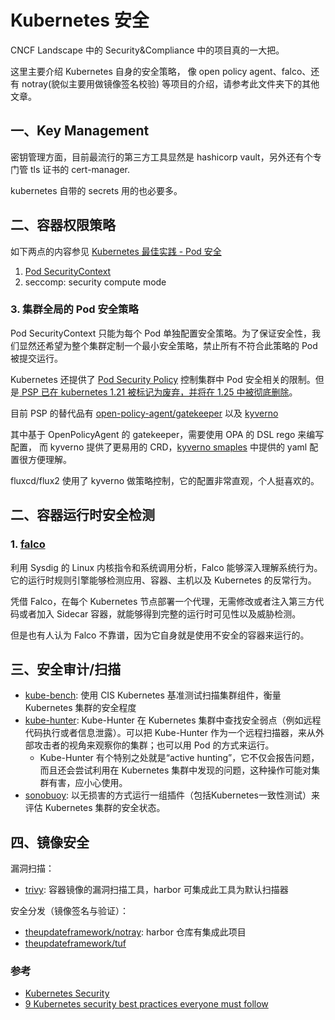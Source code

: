 # Kubernetes 安全

CNCF Landscape 中的 Security&Compliance 中的项目真的一大把。

这里主要介绍 Kubernetes 自身的安全策略， 像 open policy agent、falco、还有 notray(貌似主要用做镜像签名校验) 等项目的介绍，请参考此文件夹下的其他文章。


## 一、Key Management

密钥管理方面，目前最流行的第三方工具显然是 hashicorp vault，另外还有个专门管 tls 证书的 cert-manager.

kubernetes 自带的 secrets 用的也必要多。

## 二、容器权限策略


如下两点的内容参见 [Kubernetes 最佳实践 - Pod 安全](../Kubernetes%20最佳实践.md#security)
1. [Pod SecurityContext](https://kubernetes.io/docs/tasks/configure-pod-container/security-context/)
1. seccomp: security compute mode


### 3. 集群全局的 Pod 安全策略

Pod SecurityContext 只能为每个 Pod 单独配置安全策略。为了保证安全性，我们显然还希望为整个集群定制一个最小安全策略，禁止所有不符合此策略的 Pod 被提交运行。

Kubernetes 还提供了 [Pod Security Policy](https://kubernetes.io/docs/concepts/policy/pod-security-policy/) 控制集群中 Pod 安全相关的限制。但是[ PSP 已在 kubernetes 1.21 被标记为废弃，并将在 1.25 中被彻底删除](https://github.com/kubernetes/kubernetes/pull/97171)。

目前 PSP 的替代品有 [open-policy-agent/gatekeeper](https://github.com/open-policy-agent/gatekeeper)
以及 [kyverno](https://github.com/kyverno/kyverno)

其中基于 OpenPolicyAgent 的 gatekeeper，需要使用 OPA 的 DSL rego 来编写配置，
而 kyverno 提供了更易用的 CRD，[kyverno smaples](https://github.com/kyverno/kyverno/tree/main/samples) 中提供的 yaml 配置很方便理解。

fluxcd/flux2 使用了 kyverno 做策略控制，它的配置非常直观，个人挺喜欢的。


## 二、容器运行时安全检测

### 1. [falco](https://github.com/falcosecurity/falco)

利用 Sysdig 的 Linux 内核指令和系统调用分析，Falco 能够深入理解系统行为。它的运行时规则引擎能够检测应用、容器、主机以及 Kubernetes 的反常行为。

凭借 Falco，在每个 Kubernetes 节点部署一个代理，无需修改或者注入第三方代码或者加入 Sidecar 容器，就能够得到完整的运行时可见性以及威胁检测。

但是也有人认为 Falco 不靠谱，因为它自身就是使用不安全的容器来运行的。


## 三、安全审计/扫描

- [kube-bench](https://github.com/aquasecurity/kube-bench): 使用 CIS Kubernetes 基准测试扫描集群组件，衡量 Kubernetes 集群的安全程度
- [kube-hunter](https://github.com/aquasecurity/kube-hunter): Kube-Hunter 在 Kubernetes 集群中查找安全弱点（例如远程代码执行或者信息泄露）。可以把 Kube-Hunter 作为一个远程扫描器，来从外部攻击者的视角来观察你的集群；也可以用 Pod 的方式来运行。
  - Kube-Hunter 有个特别之处就是“active hunting”，它不仅会报告问题，而且还会尝试利用在 Kubernetes 集群中发现的问题，这种操作可能对集群有害，应小心使用。
- [sonobuoy](https://github.com/vmware-tanzu/sonobuoy): 以无损害的方式运行一组插件（包括Kubernetes一致性测试）来评估 Kubernetes 集群的安全状态。


## 四、镜像安全

漏洞扫描：

- [trivy](https://github.com/aquasecurity/trivy): 容器镜像的漏洞扫描工具，harbor 可集成此工具为默认扫描器

安全分发（镜像签名与验证）：

- [theupdateframework/notray](https://github.com/theupdateframework/notary): harbor 仓库有集成此项目
- [theupdateframework/tuf](https://github.com/theupdateframework/tuf)


### 参考

- [Kubernetes Security](https://kubernetes.io/docs/concepts/security/)
- [9 Kubernetes security best practices everyone must follow](https://www.cncf.io/blog/2019/01/14/9-kubernetes-security-best-practices-everyone-must-follow/)